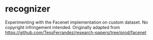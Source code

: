 # recognizer
Experimenting with the Facenet implementation on custom dataset. No copyright infringement intended.
Originally adapted from https://github.com/TessFerrandez/research-papers/tree/prod/facenet
